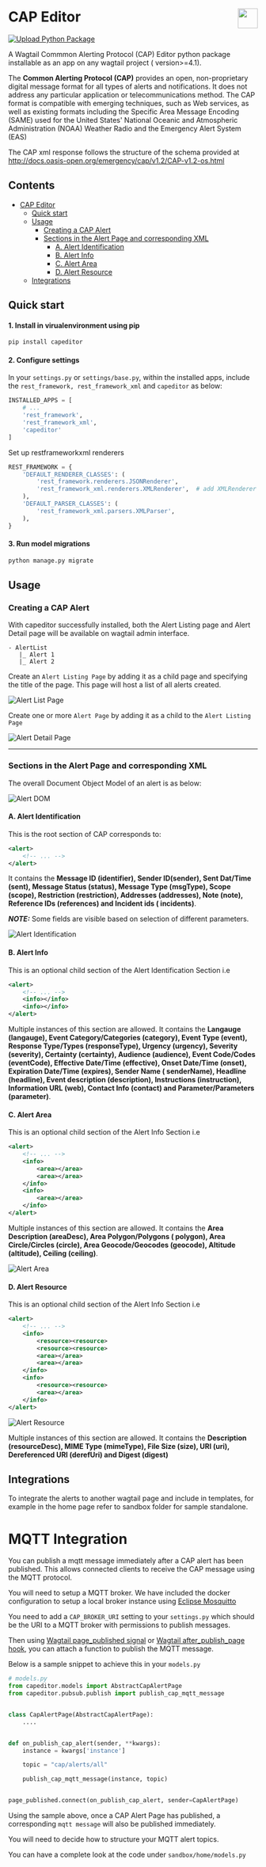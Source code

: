 # CAP Editor  <img style="float: right;" height="40" src="images/caplogo.jpeg" markdown="1">

[![Upload Python Package](https://github.com/wmo-raf/cap-editor/actions/workflows/publish.yml/badge.svg)](https://github.com/wmo-raf/cap-editor/actions/workflows/publish.yml)

A Wagtail Commmon Alerting Protocol (CAP) Editor python package installable as an app on any wagtail project (
version\>=4.1).

The **Common Alerting Protocol (CAP)** provides an open, non-proprietary digital message format for all types of alerts
and notifications. It does not address any particular application or telecommunications method. The CAP format is
compatible with emerging techniques, such as Web services, as well as existing formats including the Specific Area
Message Encoding (SAME) used for the United States' National Oceanic and Atmospheric Administration (NOAA) Weather Radio
and the Emergency Alert System (EAS)

The CAP xml response follows the structure of the schema provided at
http://docs.oasis-open.org/emergency/cap/v1.2/CAP-v1.2-os.html

## Contents

- [CAP Editor](#cap-editor)
    - [Quick start](#quick-start)
    - [Usage](#usage)
        - [Creating a CAP Alert](#creating-a-cap-alert)
        - [Sections in the Alert Page and corresponding XML](#sections-in-the-alert-page-and-corresponding-xml)
            - [A. Alert Identification](#a.-alert-identification)
            - [B. Alert Info](#b.-alert-info)
            - [C. Alert Area](#c.-alert-area)
            - [D. Alert Resource](#d.-alert-resource)
    - [Integrations](#integrations)

## Quick start

#### 1. Install in virualenvironment using pip

``` sh
pip install capeditor
```

#### 2. Configure settings

In your `settings.py` or `settings/base.py`, within the installed apps, include the `rest_framework, rest_framework_xml`
and `capeditor` as below:

``` py
INSTALLED_APPS = [
    # ...
    'rest_framework',
    'rest_framework_xml',
    'capeditor'
]
```

Set up restframeworkxml renderers

``` py
REST_FRAMEWORK = {
    'DEFAULT_RENDERER_CLASSES': (
        'rest_framework.renderers.JSONRenderer',
        'rest_framework_xml.renderers.XMLRenderer',  # add XMLRenderer
    ),
    'DEFAULT_PARSER_CLASSES': (
        'rest_framework_xml.parsers.XMLParser',
    ),
}
```

#### 3. Run model migrations

``` sh
python manage.py migrate
```

## Usage

### Creating a CAP Alert

With capeditor successfully installed, both the Alert Listing page and Alert Detail page will be available on wagtail
admin interface.

    - AlertList
       |_ Alert 1
       |_ Alert 2

Create an `Alert Listing Page` by adding it as a child page and specifying the title of the page. This page will host a
list of all alerts created.

![Alert List Page](images/alert_list.png "Alert List Page")

Create one or more `Alert Page` by adding it as a child to the
`Alert Listing Page`

![Alert Detail Page](images/alert_detail.png "Alert Detail Page")

------------------------------------------------------------------------

### Sections in the Alert Page and corresponding XML

The overall Document Object Model of an alert is as below:

![Alert DOM](images/alert_sections/dom.jpg "CAP Document Object Model")

#### A. Alert Identification

This is the root section of CAP corresponds to:

``` xml
<alert>
    <!-- ... -->
</alert>
```

It contains the **Message ID (identifier), Sender ID(sender), Sent Dat/Time (sent), Message Status (status), Message
Type (msgType), Scope
(scope), Restriction (restriction), Addresses (addresses), Note (note), Reference IDs (references) and Incident ids (
incidents)**.

***NOTE:*** Some fields are visible based on selection of different parameters.

![Alert Identification](images/alert_sections/alert_id.png "Alert Identification section")

#### B. Alert Info

This is an optional child section of the Alert Identification Section i.e

``` xml
<alert>
    <!-- ... -->
    <info></info>
    <info></info>
</alert>
```

Multiple instances of this section are allowed. It contains the
**Langauge (langauge), Event Category/Categories (category), Event Type
(event), Response Type/Types (responseType), Urgency (urgency), Severity
(severity), Certainty (certainty), Audience (audience), Event Code/Codes
(eventCode), Effective Date/Time (effective), Onset Date/Time (onset), Expiration Date/Time (expires), Sender Name (
senderName), Headline
(headline), Event description (description), Instructions (instruction), Information URL (web), Contact Info (contact)
and Parameter/Parameters
(parameter)**.

#### C. Alert Area

This is an optional child section of the Alert Info Section i.e

``` xml
<alert>
    <!-- ... -->
    <info>
        <area></area>
        <area></area>
    </info>
    <info>
        <area></area>
    </info>
</alert>
```

Multiple instances of this section are allowed. It contains the **Area Description (areaDesc), Area Polygon/Polygons (
polygon), Area Circle/Circles (circle), Area Geocode/Geocodes (geocode), Altitude
(altitude), Ceiling (ceiling)**.

![Alert Area](images/alert_sections/alert_area.png "Alert Area section")

#### D. Alert Resource

This is an optional child section of the Alert Info Section i.e

``` xml
<alert>
    <!-- ... -->
    <info>
        <resource><resource>
        <resource><resource>
        <area></area>
        <area></area>
    </info>
    <info>
        <resource><resource>
        <area></area>
    </info>
</alert>
```

![Alert Resource](images/alert_sections/alert_resource.png "Alert Resource section")

Multiple instances of this section are allowed. It contains the
**Description (resourceDesc), MIME Type (mimeType), File Size (size), URI (uri), Dereferenced URI (derefUri) and
Digest (digest)**

## Integrations

To integrate the alerts to another wagtail page and include in templates, for example in the home page refer to sandbox
folder for sample standalone.

# MQTT Integration

You can publish a mqtt message immediately after a CAP alert has been published. This allows connected clients to
receive the CAP message using the MQTT protocol.

You will need to setup a MQTT broker. We have included the docker configuration to setup a local broker instance
using [Eclipse Mosquitto](https://mosquitto.org/)

You need to add a `CAP_BROKER_URI` setting to your `settings.py` which should be the URI to a MQTT broker with
permissions to publish messages.

Then using [Wagtail page_published signal](https://docs.wagtail.org/en/stable/reference/signals.html#page-published)
or [Wagtail after_publish_page hook](https://docs.wagtail.org/en/stable/reference/hooks.html#after-publish-page), you
can attach a function to publish the MQTT message.

Below is a sample snippet to achieve this in your `models.py`

```python
# models.py
from capeditor.models import AbstractCapAlertPage
from capeditor.pubsub.publish import publish_cap_mqtt_message


class CapAlertPage(AbstractCapAlertPage):
    ....


def on_publish_cap_alert(sender, **kwargs):
    instance = kwargs['instance']

    topic = "cap/alerts/all"

    publish_cap_mqtt_message(instance, topic)


page_published.connect(on_publish_cap_alert, sender=CapAlertPage)
```

Using the sample above, once a CAP Alert Page has published, a corresponding `mqtt message` will also be published
immediately.

You will need to decide how to structure your MQTT alert topics.

You can have a complete look at the code under `sandbox/home/models.py`


